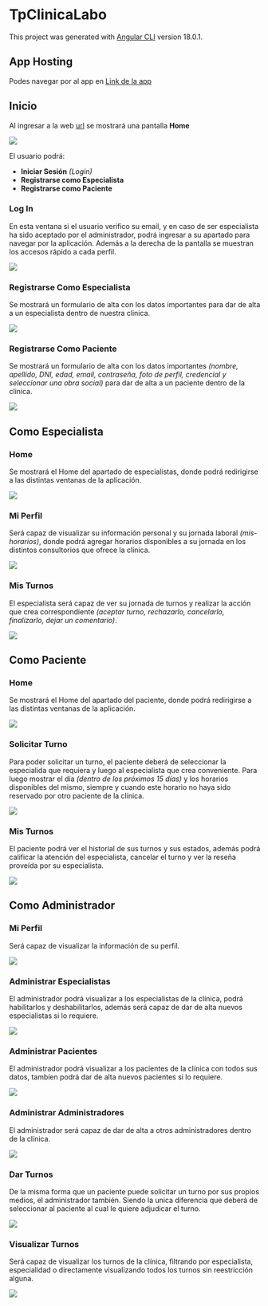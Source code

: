 # TpClinicaLabo

This project was generated with [Angular CLI](https://github.com/angular/angular-cli) version 18.0.1.

## App Hosting

Podes navegar por al app en [Link de la app](https://tp-clinica-labo-iv.web.app/)

## **Inicio**

Al ingresar a la web [url](https://tp-clinica-labo-iv.web.app/) se mostrará una
pantalla **Home**

![](/src/assets/readme/1.screen-home-clinica.gif)

El usuario podrá:
- **Iniciar Sesión** _(Login)_
- **Registrarse como Especialista**
- **Registrarse como Paciente**

### **Log In**

En esta ventana si el usuario verifico su email, y en caso de ser especialista
ha sido aceptado por el administrador, podrá ingresar a su apartado para navegar
por la aplicación. Además a la derecha de la pantalla se muestran los accesos
rápido a cada perfil.

![](/src/assets/readme/4.screen-login.gif)

### **Registrarse Como Especialista**

Se mostrará un formulario de alta con los datos importantes para dar de alta
a un especialista dentro de nuestra clinica.

![](/src/assets/readme/3.screen-register-especialista.gif)

### **Registrarse Como Paciente**

Se mostrará un formulario de alta con los datos importantes _(nombre, apellido, DNI, edad, email, contraseña, foto de perfil, credencial y seleccionar una obra social)_ para dar de alta
a un paciente dentro de la clinica.

![](/src/assets/readme/2.screen-register-paciente.gif)

## **Como Especialista**

### **Home**

Se mostrará el Home del apartado de especialistas, donde podrá redirigirse a las
distintas ventanas de la aplicación.

![](/src/assets/readme/11.-esp-home.gif)

### **Mi Perfil**

Será capaz de visualizar su información personal y su jornada laboral _(mis-horarios)_,
donde podrá agregar horarios disponibles a su jornada en los distintos consultorios
que ofrece la clinica.

![](/src/assets/readme/12.-esp-mi-perfil-horarios.gif)

### **Mis Turnos**

El especialista será capaz de ver su jornada de turnos y realizar la acción que 
crea correspondiente _(aceptar turno, rechazarlo, cancelarlo, finalizarlo, dejar un comentario)_.

![](/src/assets/readme/13.-esp-mis-turnos.gif)


## **Como Paciente**

### **Home**

Se mostrará el Home del apartado del paciente, donde podrá redirigirse a las
distintas ventanas de la aplicación.

![](/src/assets/readme/14.-pac-home.gif)

### **Solicitar Turno**

Para poder solicitar un turno, el paciente deberá de seleccionar la especialida
que requiera y luego al especialista que crea conveniente. Para luego mostrar el 
día _(dentro de los próximos 15 días)_ y los horarios disponibles del mismo, siempre
y cuando este horario no haya sido reservado por otro paciente de la clínica.

![](/src/assets/readme/16.-pac-solicitar-turno.gif)

### **Mis Turnos**

El paciente podrá ver el historial de sus turnos y sus estados, además
podrá calificar la atención del especialista, cancelar el turno y ver
la reseña proveída por su especialista.

![](/src/assets/readme/17.-pac-visualizar-mis-turnos.gif)

## **Como Administrador**

### **Mi Perfil**

Será capaz de visualizar la información de su perfil.

![](/src/assets/readme/5.admin-home.png)

### **Administrar Especialistas**

El administrador podrá visualizar a los especialistas de la clínica, 
podrá habilitarlos y deshabilitarlos, además será capaz de dar de alta
nuevos especialistas si lo requiere.

![](/src/assets/readme/6.-admin-especialistas.gif)

### **Administrar Pacientes**

El administrador podrá visualizar a los pacientes de la clínica con todos
sus datos, tambíen podrá dar de alta nuevos pacientes si lo requiere.

![](/src/assets/readme/7.-admin-pacientes.gif)

### **Administrar Administradores**

El administrador será capaz de dar de alta a otros administradores
dentro de la clínica.

![](/src/assets/readme/8.admin-admin.gif)

### **Dar Turnos**

De la misma forma que un paciente puede solicitar un turno por
sus propios medios, el administrador también. Siendo la unica 
diferencia que deberá de seleccionar al paciente al cual le quiere
adjudicar el turno.

![](/src/assets/readme/9.-admin-solicitar-turno.gif)

### **Visualizar Turnos**

Será capaz de visualizar los turnos de la clínica, filtrando por
especialista, especialidad o directamente visualizando todos los
turnos sin reestricción alguna.

![](/src/assets/readme/10.-admin-turnos.gif)